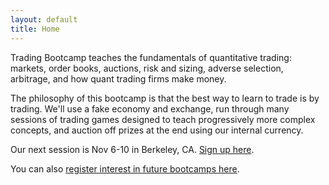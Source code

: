 ```yaml
---
layout: default
title: Home
---
```


<!-- # Quantitative Trading Bootcamp -->

Trading Bootcamp teaches the fundamentals of quantitative trading: markets, order books, auctions, risk and sizing, adverse selection, arbitrage, and how quant trading firms make money. 

The philosophy of this bootcamp is that the best way to learn to trade is by trading. We'll use a fake economy and exchange, run through many sessions of trading games designed to teach progressively more complex concepts, and auction off prizes at the end using our internal currency.

Our next session is Nov 6-10 in Berkeley, CA. [Sign up here](https://docs.google.com/forms/d/e/1FAIpQLSe9auB4NCIXGHMcv41jFsvS1go2ufVVbcKmqUk9aByFdoIigA/viewform?usp=sf_link).

You can also [register interest in future bootcamps here](https://forms.gle/Lcyc5XX3ekPZBoQg9).